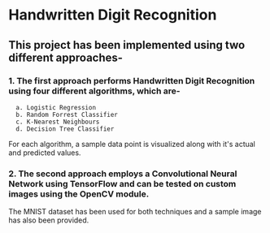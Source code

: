 # Handwritten Digit Recognition
## This project has been implemented using two different approaches-

### 1. The first approach performs Handwritten Digit Recognition using four different algorithms, which are-
      a. Logistic Regression
      b. Random Forrest Classifier
      c. K-Nearest Neighbours
      d. Decision Tree Classifier

   For each algorithm, a sample data point is visualized along with it's actual and predicted values. 
   
### 2. The second approach employs a Convolutional Neural Network using TensorFlow and can be tested on custom images using the OpenCV module.

The MNIST dataset has been used for both techniques and a sample image has also been provided.
